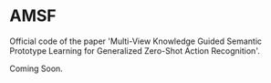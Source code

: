 # AMSF
Official code of the paper 'Multi-View Knowledge Guided Semantic Prototype Learning for Generalized Zero-Shot Action Recognition'.

Coming Soon.
